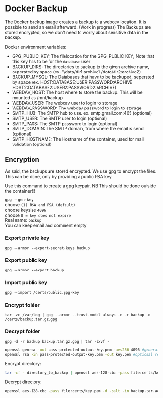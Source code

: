 # Docker Backup #


The Docker backup image creates a backup to a webdev location. It is possible to send an email afterward. (Work in progress)
The Backups are stored encrypted, so we don't need to worry about sensitive data in the backup.

Docker environment variables:
- GPG_PUBLIC_KEY: The filelocation for the GPG_PUBLIC KEY, Note that this key has to be for the `database` user
- BACKUP_DIRS: The directories to backup to the given archive name, seperated by space (ex. "/data/dir1:archive1 /data/dir2:archive2)
- BACKUP_MYSQL: The Databases that have to be backuped, seperated by space (ex. HOST:DATABASE:USER:PASSWORD:ARCHIVE HOST2:DATABASE2:USER2:PASSWORD2:ARCHIVE)
- WEBDAV_HOST: The host where to store the backup. This will be mounted as /mnt/backup
- WEBDAV_USER: The webdav user to login to storage
- WEBDAV_PASSWORD: The webdav password to login to storage
- SMTP_HUB: The SMTP hub to use. ex. smtp.gmail.com:465 (optional)
- SMTP_USER: The SMTP user to login (optional)
- SMTP_PASS: The SMTP password to login (optional)
- SMTP_DOMAIN: The SMTP domain, from where the email is send (optional)
- SMTP_HOSTNAME: The Hostname of the container, used for mail validation (optional)

## Encryption ##

As said, the backups are stored encrypted. We use gpg to encrypt the files. This can be done, only by providing a public RSA key

Use this command to create a gpg keypair. NB This should be done outside the container!!!

`gpg --gen-key`  
choose `(1) RSA and RSA (default)`  
choose keysize `4096`  
choose `0 = key does not expire`  
Real name: `backup`  
You can keep email and comment empty

### Export private key ###

`gpg --armor --export-secret-keys backup`

### Export public key ###

`gpg --armor --export backup`

### Import public key ###

`gpg --import /certs/public.gpg-key`

### Encrypt folder ###

`tar -zc /var/log | gpg --armor --trust-model always -e -r backup -o /certs/backup.tar.gz.gpg`

### Decrypt folder ###

`gpg -d -r backup backup.tar.gz.gpg | tar -zxvf -`

```bash
openssl genrsa -out pass-protected-output-key.pem -aes256 4096 #generate keyfile
openssl rsa -in pass-protected-output-key.pem -out key.pem #optional remove passphrase from generated key
```

Encrypt directory:

```bash
tar -cf - directory_to_backup | openssl aes-128-cbc -pass file:certs/key.pem -salt -out backup.tar.aes
```

Decrypt directory:

```bash
openssl aes-128-cbc -pass file:certs/key.pem -d -salt -in backup.tar.aes | tar -x -f -
```

